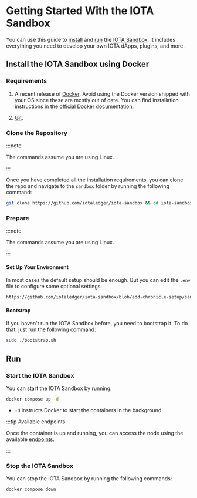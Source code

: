 # Getting Started With the IOTA Sandbox

You can use this guide to [install](#install-the-iota-sandbox-using-docker)
and [run](#run) the [IOTA Sandbox](welcome.md).
It includes everything you need to develop your own IOTA dApps, plugins, and more.

## Install the IOTA Sandbox using Docker

### Requirements

1. A recent release of [Docker](https://www.docker.com/). Avoid using the Docker version shipped with your OS since these are mostly out of date. You can find installation instructions in the [official Docker documentation](https://docs.docker.com/).

2. [Git](https://git-scm.com/).

### Clone the Repository

:::note 

The commands assume you are using Linux.

:::

Once you have completed all the installation requirements, 
you can clone the repo and navigate to the `sandbox` folder by running the following command:

```sh
git clone https://github.com/iotaledger/iota-sandbox && cd iota-sandbox/sandbox
```

### Prepare

:::note

The commands assume you are using Linux.

:::

#### Set Up Your Environment

In most cases the default setup should be enough. But you can edit the `.env` file to configure some optional settings:
```sh reference
https://github.com/iotaledger/iota-sandbox/blob/add-chronicle-setup/sandbox/.env
```

#### Bootstrap

If you haven't run the IOTA Sandbox before, you need to bootstrap it. To do that, just run the following command:

```sh
sudo ./bootstrap.sh
```

## Run

### Start the IOTA Sandbox

You can start the IOTA Sandbox by running:

```sh
docker compose up -d
```

- `-d` Instructs Docker to start the containers in the background.

:::tip Available endpoints

Once the container is up and running, you can access the node using the
available [endpoints](references/endpoints.md).

:::

### Stop the IOTA Sandbox

You can stop the IOTA Sandbox by running the following commands:

```sh
docker compose down
```
